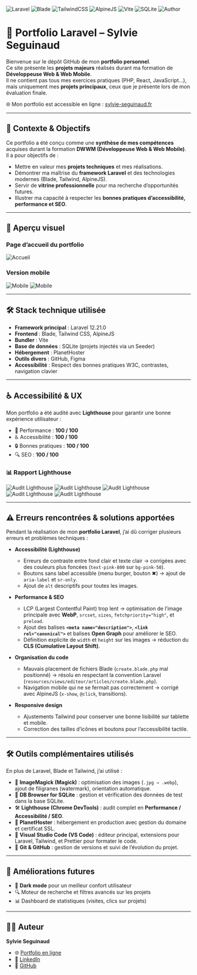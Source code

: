![Laravel](https://img.shields.io/badge/Laravel-12.21.0-orange?logo=laravel&logoColor=white)
![Blade](https://img.shields.io/badge/Blade-Templates-red?logo=laravel&logoColor=white)
![TailwindCSS](https://img.shields.io/badge/TailwindCSS-3.4-blue?logo=tailwind-css&logoColor=white)
![AlpineJS](https://img.shields.io/badge/Alpine.js-3.x-lightblue?logo=javascript&logoColor=black)
![Vite](https://img.shields.io/badge/Vite-5-purple?logo=vite&logoColor=white)
![SQLite](https://img.shields.io/badge/SQLite-3-blue?logo=sqlite&logoColor=white)
![Author](https://img.shields.io/badge/Auteur-Sylvie%20Seguinaud-pink?logo=github&logoColor=white)

# 🌸 Portfolio Laravel – Sylvie Seguinaud

Bienvenue sur le dépôt GitHub de mon **portfolio personnel**.  
Ce site présente les **projets majeurs** réalisés durant ma formation de **Développeuse Web & Web Mobile**.  
Il ne contient pas tous mes exercices pratiques (PHP, React, JavaScript…), mais uniquement mes **projets principaux**, ceux que je présente lors de mon évaluation finale.

🌐 Mon portfolio est accessible en ligne : [sylvie-seguinaud.fr](https://sylvie-seguinaud.fr)

---

## 📖 Contexte & Objectifs

Ce portfolio a été conçu comme une **synthèse de mes compétences** acquises durant la formation **DWWM (Développeuse Web & Web Mobile)**.  
Il a pour objectifs de :  

- Mettre en valeur mes **projets techniques** et mes réalisations.  
- Démontrer ma maîtrise du **framework Laravel** et des technologies modernes (Blade, Tailwind, AlpineJS).  
- Servir de **vitrine professionnelle** pour ma recherche d’opportunités futures.  
- Illustrer ma capacité à respecter les **bonnes pratiques d’accessibilité, performance et SEO**.  

---

## 📱 Aperçu visuel

### Page d’accueil du portfolio
![Accueil](captures/accueil.webp)

### Version mobile
![Mobile](captures/mobile.webp)
![Mobile](captures/mobile2.webp)

---

## 🛠️ Stack technique utilisée

- **Framework principal** : Laravel 12.21.0  
- **Frontend** : Blade, Tailwind CSS, AlpineJS  
- **Bundler** : Vite  
- **Base de données** : SQLite (projets injectés via un Seeder)  
- **Hébergement** : PlanetHoster  
- **Outils divers** : GitHub, Figma  
- **Accessibilité** : Respect des bonnes pratiques W3C, contrastes, navigation clavier  

---

## ♿ Accessibilité & UX

Mon portfolio a été audité avec **Lighthouse** pour garantir une bonne expérience utilisateur :

- 🚀 Performance : **100 / 100**  
- ♿ Accessibilité : **100 / 100**  
- 🔒 Bonnes pratiques : **100 / 100**  
- 🔍 SEO : **100 / 100**  

### 📊 Rapport Lighthouse
![Audit Lighthouse](captures/accueil-lighthouse.webp)
![Audit Lighthouse](captures/apropos-lighthouse.webp)
![Audit Lighthouse](captures/CV-lighthouse.webp)
![Audit Lighthouse](captures/projets-lighthouse.webp)
![Audit Lighthouse](captures/voyages-lighthouse.webp)

---

## ⚠️ Erreurs rencontrées & solutions apportées

Pendant la réalisation de mon **portfolio Laravel**, j’ai dû corriger plusieurs erreurs et problèmes techniques :  

- **Accessibilité (Lighthouse)**  
  - Erreurs de contraste entre fond clair et texte clair → corrigées avec des couleurs plus foncées (`text-pink-800` sur `bg-pink-50`).  
  - Boutons sans label accessible (menu burger, bouton ✖) → ajout de `aria-label` et `sr-only`.  
  - Ajout de `alt` descriptifs pour toutes les images.  

- **Performance & SEO**  
  - LCP (Largest Contentful Paint) trop lent → optimisation de l’image principale avec **WebP**, `srcset`, `sizes`, `fetchpriority="high"`, et `preload`.  
  - Ajout des balises **`<meta name="description">`**, **`<link rel="canonical">`** et balises **Open Graph** pour améliorer le SEO.  
  - Définition explicite de `width` et `height` sur les images → réduction du **CLS (Cumulative Layout Shift)**.  

- **Organisation du code**  
  - Mauvais placement de fichiers Blade (`create.blade.php` mal positionné) → résolu en respectant la convention Laravel (`resources/views/editeur/articles/create.blade.php`).  
  - Navigation mobile qui ne se fermait pas correctement → corrigé avec AlpineJS (`x-show`, `@click`, transitions).  

- **Responsive design**  
  - Ajustements Tailwind pour conserver une bonne lisibilité sur tablette et mobile.  
  - Correction des tailles d’icônes et boutons pour l’accessibilité tactile.  

---

## 🛠️ Outils complémentaires utilisés

En plus de Laravel, Blade et Tailwind, j’ai utilisé :  

- 🎨 **ImageMagick (Magick)** : optimisation des images (`.jpg → .webp`), ajout de filigranes (watermark), orientation automatique.  
- 📂 **DB Browser for SQLite** : gestion et vérification des données de test dans la base SQLite.  
- 🛠️ **Lighthouse (Chrome DevTools)** : audit complet en **Performance / Accessibilité / SEO**.  
- 🚀 **PlanetHoster** : hébergement en production avec gestion du domaine et certificat SSL.  
- 📝 **Visual Studio Code (VS Code)** : éditeur principal, extensions pour Laravel, Tailwind, et Prettier pour formater le code.  
- 🧭 **Git & GitHub** : gestion de versions et suivi de l’évolution du projet.  

---

## 🚀 Améliorations futures

- 🌙 **Dark mode** pour un meilleur confort utilisateur  
- 🔍 Moteur de recherche et filtres avancés sur les projets  
- 📊 Dashboard de statistiques (visites, clics sur projets)  

---

## 👩‍💻 Auteur

**Sylvie Seguinaud**  

- 🌐 [Portfolio en ligne](https://sylvie-seguinaud.fr)  
- 💼 [LinkedIn](https://linkedin.com/in/sylvie-seguinaud)  
- 🐙 [GitHub](https://github.com/sosylvie1)  
